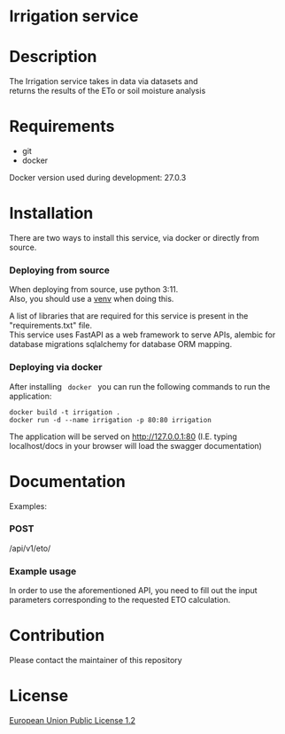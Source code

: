 # Irrigation service

# Description

The Irrigation service takes in data via datasets and \
returns the results of the ETo or soil moisture analysis

# Requirements

<ul>
    <li>git</li>
    <li>docker</li>
</ul>

Docker version used during development: 27.0.3

# Installation

There are two ways to install this service, via docker or directly from source.

<h3> Deploying from source </h3>

When deploying from source, use python 3:11.\
Also, you should use a [venv](https://peps.python.org/pep-0405/) when doing this.

A list of libraries that are required for this service is present in the "requirements.txt" file.\
This service uses FastAPI as a web framework to serve APIs, alembic for database migrations sqlalchemy for database ORM mapping.

<h3> Deploying via docker </h3>

After installing <code> docker </code> you can run the following commands to run the application:

```
docker build -t irrigation .
docker run -d --name irrigation -p 80:80 irrigation
```

The application will be served on http://127.0.0.1:80 (I.E. typing localhost/docs in your browser will load the swagger documentation)

# Documentation

Examples:
<h3>POST</h3>
/api/v1/eto/

<h3> Example usage </h3>

In order to use the aforementioned API, you need to fill out the input parameters corresponding to the requested ETO calculation.

# Contribution
Please contact the maintainer of this repository

# License
[European Union Public License 1.2](https://github.com/openagri-eu/irrigation-management/blob/main/LICENSE)
